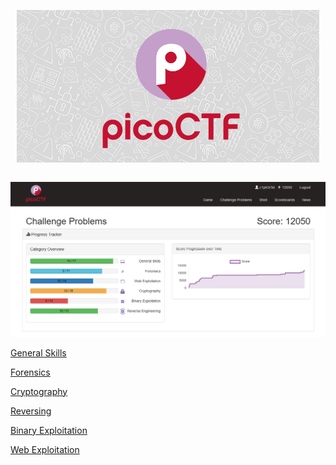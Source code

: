 <p align="center"><img src="Files/logo.png"></p>

``` shell

```

<p align="center"><img src="Files/profile.png"></p>


<p align="left"><a href="https://github.com/Ne0Lux-C1Ph3r/WRITE-UP/blob/master/picoCTF2019/General%20Skills/index.md">General Skills</a></p> 
<p align="left"><a href="https://github.com/Ne0Lux-C1Ph3r/WRITE-UP/blob/master/picoCTF2019/Forensics/index.md">Forensics</a></p>
<p align="left"><a href="https://github.com/Ne0Lux-C1Ph3r/WRITE-UP/blob/master/picoCTF2019/Cryptography/index.md">Cryptography</a></p> 
<p align="left"><a href="https://github.com/Ne0Lux-C1Ph3r/WRITE-UP/blob/master/picoCTF2019/Reverse%20 Engineering/index.md">Reversing</a></p>
<p align="left"><a href="https://github.com/Ne0Lux-C1Ph3r/WRITE-UP/blob/master/picoCTF2019/Binary%20Exploitation/index.md">Binary Exploitation</a></p> 
<p align="left"><a href="https://github.com/Ne0Lux-C1Ph3r/WRITE-UP/blob/master/picoCTF2019/Web%20Exploitation/index.md">Web Exploitation</a></p>


